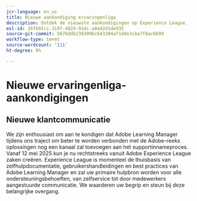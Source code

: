 ```yaml
---
jcr-language: en_us
title: Nieuwe aankondiging ervaringenliga
description: Ontdek de nieuwste aankondigingen op Experience League.
exl-id: 26f601cc-3197-4824-91dc-a0a42d1de935
source-git-commit: 5676ddb238309bc643394af1dde3cba7f8ac6699
workflow-type: tm+mt
source-wordcount: '111'
ht-degree: 0%

---
```


# Nieuwe ervaringenliga-aankondigingen

## Nieuwe klantcommunicatie

We zijn enthousiast om aan te kondigen dat Adobe Learning Manager tijdens ons traject om beter te worden verbonden met de Adobe-reeks oplossingen nog een kanaal zal toevoegen aan het supportinnameproces. Vanaf 12 mei 2025 kun je nu rechtstreeks vanuit Adobe Experience League zaken creëren. Experience League is momenteel de thuisbasis van zelfhulpdocumentatie, gebruikershandleidingen en best practices van Adobe Learning Manager en zal uw primaire hulpbron worden voor alle ondersteuningsbehoeften, van zelfservice tot door medewerkers aangestuurde communicatie. We waarderen uw begrip en steun bij deze belangrijke overgang.
